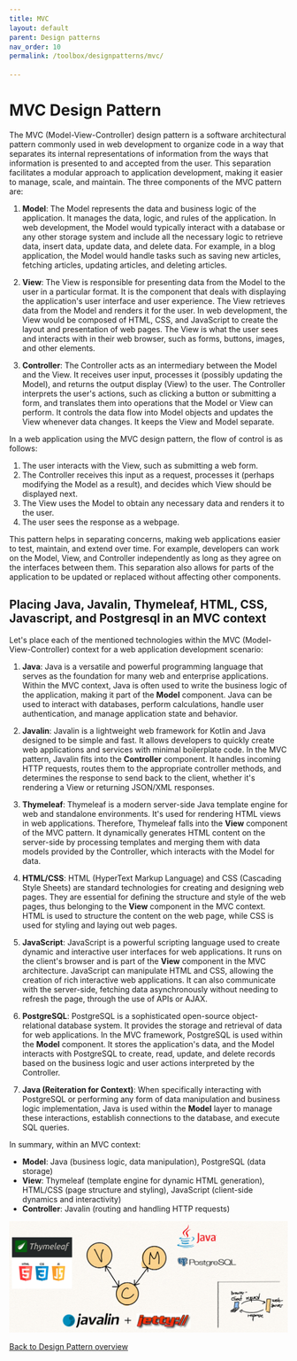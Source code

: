 ```yaml
---
title: MVC
layout: default
parent: Design patterns
nav_order: 10
permalink: /toolbox/designpatterns/mvc/

---
```


# MVC Design Pattern

The MVC (Model-View-Controller) design pattern is a software architectural pattern commonly used in web development to organize code in a way that separates its internal representations of information from the ways that information is presented to and accepted from the user. This separation facilitates a modular approach to application development, making it easier to manage, scale, and maintain. The three components of the MVC pattern are:

1. **Model**: The Model represents the data and business logic of the application. It manages the data, logic, and rules of the application. In web development, the Model would typically interact with a database or any other storage system and include all the necessary logic to retrieve data, insert data, update data, and delete data. For example, in a blog application, the Model would handle tasks such as saving new articles, fetching articles, updating articles, and deleting articles.

2. **View**: The View is responsible for presenting data from the Model to the user in a particular format. It is the component that deals with displaying the application's user interface and user experience. The View retrieves data from the Model and renders it for the user. In web development, the View would be composed of HTML, CSS, and JavaScript to create the layout and presentation of web pages. The View is what the user sees and interacts with in their web browser, such as forms, buttons, images, and other elements.

3. **Controller**: The Controller acts as an intermediary between the Model and the View. It receives user input, processes it (possibly updating the Model), and returns the output display (View) to the user. The Controller interprets the user's actions, such as clicking a button or submitting a form, and translates them into operations that the Model or View can perform. It controls the data flow into Model objects and updates the View whenever data changes. It keeps the View and Model separate.

In a web application using the MVC design pattern, the flow of control is as follows:

1. The user interacts with the View, such as submitting a web form.
2. The Controller receives this input as a request, processes it (perhaps modifying the Model as a result), and decides which View should be displayed next.
3. The View uses the Model to obtain any necessary data and renders it to the user.
4. The user sees the response as a webpage.

This pattern helps in separating concerns, making web applications easier to test, maintain, and extend over time. For example, developers can work on the Model, View, and Controller independently as long as they agree on the interfaces between them. This separation also allows for parts of the application to be updated or replaced without affecting other components.

## Placing Java, Javalin, Thymeleaf, HTML, CSS, Javascript, and Postgresql in an MVC context

Let's place each of the mentioned technologies within the MVC (Model-View-Controller) context for a web application development scenario:

1. **Java**: Java is a versatile and powerful programming language that serves as the foundation for many web and enterprise applications. Within the MVC context, Java is often used to write the business logic of the application, making it part of the **Model** component. Java can be used to interact with databases, perform calculations, handle user authentication, and manage application state and behavior.

2. **Javalin**: Javalin is a lightweight web framework for Kotlin and Java designed to be simple and fast. It allows developers to quickly create web applications and services with minimal boilerplate code. In the MVC pattern, Javalin fits into the **Controller** component. It handles incoming HTTP requests, routes them to the appropriate controller methods, and determines the response to send back to the client, whether it's rendering a View or returning JSON/XML responses.

3. **Thymeleaf**: Thymeleaf is a modern server-side Java template engine for web and standalone environments. It's used for rendering HTML views in web applications. Therefore, Thymeleaf falls into the **View** component of the MVC pattern. It dynamically generates HTML content on the server-side by processing templates and merging them with data models provided by the Controller, which interacts with the Model for data.

4. **HTML/CSS**: HTML (HyperText Markup Language) and CSS (Cascading Style Sheets) are standard technologies for creating and designing web pages. They are essential for defining the structure and style of the web pages, thus belonging to the **View** component in the MVC context. HTML is used to structure the content on the web page, while CSS is used for styling and laying out web pages.

5. **JavaScript**: JavaScript is a powerful scripting language used to create dynamic and interactive user interfaces for web applications. It runs on the client's browser and is part of the **View** component in the MVC architecture. JavaScript can manipulate HTML and CSS, allowing the creation of rich interactive web applications. It can also communicate with the server-side, fetching data asynchronously without needing to refresh the page, through the use of APIs or AJAX.

6. **PostgreSQL**: PostgreSQL is a sophisticated open-source object-relational database system. It provides the storage and retrieval of data for web applications. In the MVC framework, PostgreSQL is used within the **Model** component. It stores the application's data, and the Model interacts with PostgreSQL to create, read, update, and delete records based on the business logic and user actions interpreted by the Controller.

7. **Java (Reiteration for Context)**: When specifically interacting with PostgreSQL or performing any form of data manipulation and business logic implementation, Java is used within the **Model** layer to manage these interactions, establish connections to the database, and execute SQL queries.

In summary, within an MVC context:

- **Model**: Java (business logic, data manipulation), PostgreSQL (data storage)
- **View**: Thymeleaf (template engine for dynamic HTML generation), HTML/CSS (page structure and styling), JavaScript (client-side dynamics and interactivity)
- **Controller**: Javalin (routing and handling HTTP requests)

![MVC](./images/mvc.jpg)

[Back to Design Pattern overview](./README.md)
